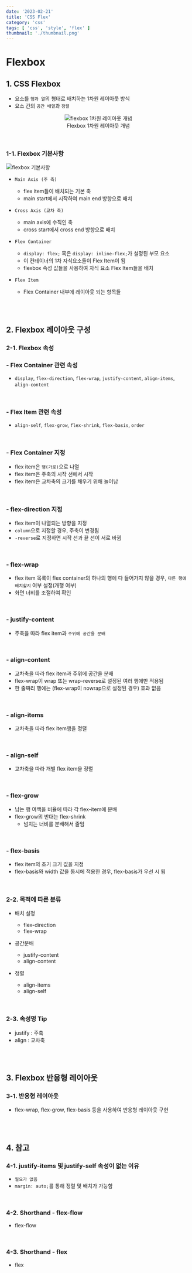 ```yaml
---
date: '2023-02-21'
title: 'CSS Flex'
category: 'css'
tags: [ 'css', 'style', 'flex' ]
thumbnail: './thumbnail.png'
---
```


# Flexbox

## 1. CSS Flexbox

- 요소를 `행과 열`의 형태로 배치하는 1차원 레이아웃 방식
- 요소 간의 `공간 배열`과 `정렬`

<p align="center">
    <img src="CSS_flexbox_concept.png" alt="flexbox 1차원 레이아웃 개념"><br/>
    <span>Flexbox 1차원 레이아웃 개념</span>
</p>

<br>

### 1-1. Flexbox 기본사항

![flexbox 기본사항](CSS_flexbox_basic_elements.png)

- `Main Axis (주 축)`

    - flex item들이 배치되는 기본 축
    - main start에서 시작하여 main end 방향으로 배치

- `Cross Axis (교차 축)`

    - main axis에 수직인 축
    - cross start에서 cross end 방향으로 배치

- `Flex Container`

    - `display: flex;` 혹은 `display: inline-flex;`가 설정된 부모 요소
    - 이 컨테이너의 1차 자식요소들이 Flex Item이 됨
    - flexbox 속성 값들을 사용하여 자식 요소 Flex Item들을 배치

- `Flex Item`
    - Flex Container 내부에 레이아웃 되는 항목들

<br>
<br>

## 2. Flexbox 레이아웃 구성

### 2-1. Flexbox 속성

### - Flex Container 관련 속성

- `display`, `flex-direction`, `flex-wrap`, `justify-content`, `align-items`, `align-content`

<br>

### - Flex Item 관련 속성

- `align-self`, `flex-grow`, `flex-shrink`, `flex-basis`, `order`

<br>

### - Flex Container 지정

- flex item은 `행(가로)`으로 나열
- flex item은 주축의 시작 선에서 시작
- flex item은 교차축의 크기를 채우기 위해 늘어남

<br>

### - flex-direction 지정

- flex item이 나열되는 방향을 지정
- `column`으로 지정할 경우, 주축이 변경됨
- `-reverse`로 지정하면 시작 선과 끝 선이 서로 바뀜

<br>

### - flex-wrap

- flex item 목록이 flex container의 하나의 행에 다 들어가지 않을 경우, `다른 행에 배치할지` 여부 설정(개행 여부)
- 화면 너비를 조절하여 확인

<br>

### - justify-content

- 주축을 따라 flex item과 `주위에 공간을 분배`

<br>

### - align-content

- 교차축을 따라 flex item과 주위에 공간을 분배
- flex-wrap이 wrap 또는 wrap-reverse로 설정된 여러 행에만 적용됨
- 한 줄짜리 행에는 (flex-wrap이 nowrap으로 설정된 경우) 효과 없음

<br>

### - align-items

- 교차축을 따라 flex item행을 정렬

<br>

### - align-self

- 교차축을 따라 개별 flex item을 정렬

<br>

### - flex-grow

- 남는 행 여백을 비율에 따라 각 flex-item에 분배
- flex-grow의 반대는 flex-shrink
    - 넘치는 너비를 분배해서 줄임

<br>

### - flex-basis

- flex item의 초기 크기 값을 지정
- flex-basis와 width 값을 동시에 적용한 경우, flex-basis가 우선 시 됨

<br>

### 2-2. 목적에 따른 분류

- 배치 설정

    - flex-direction
    - flex-wrap

- 공간분배

    - justify-content
    - align-content

- 정렬
    - align-items
    - align-self

<br>

### 2-3. 속성명 Tip

- justify : 주축
- align : 교차축

<br>
<br>

## 3. Flexbox 반응형 레이아웃

### 3-1. 반응형 레이아웃

- flex-wrap, flex-grow, flex-basis 등을 사용하여 반응형 레이아웃 구현

<br>
<br>

## 4. 참고

### 4-1. justify-items 및 justify-self 속성이 없는 이유

- `필요가 없음`
- `margin: auto;`를 통해 정렬 및 배치가 가능함

<br>

### 4-2. Shorthand - flex-flow

- flex-flow

<br>

### 4-3. Shorthand - flex

- flex

[//]: # (---)

[//]: # ()

[//]: # (## Source)

[//]: # ()

[//]: # (- [<>]&#40;<>&#41;)

